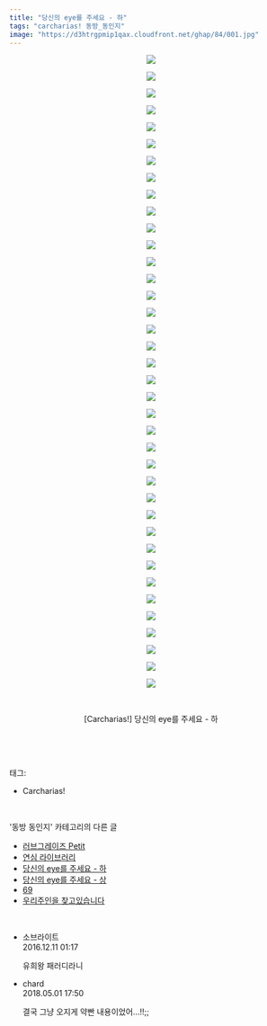 ```yaml
---
title: "당신의 eye를 주세요 - 하"
tags: "carcharias! 동방_동인지"
image: "https://d3htrgpmip1qax.cloudfront.net/ghap/84/001.jpg"
---
```

<div class="article">
<p style="text-align: center; clear: none; float: none;"><img src="{{ site.imgserver5 }}/ghap/84/001.jpg"/></p>
<p style="text-align: center; clear: none; float: none;"><img src="{{ site.imgserver5 }}/ghap/84/002.jpg"/></p>
<p style="text-align: center; clear: none; float: none;"><img src="{{ site.imgserver5 }}/ghap/84/003.jpg"/></p>
<p style="text-align: center; clear: none; float: none;"><img src="{{ site.imgserver5 }}/ghap/84/004.jpg"/></p>
<p style="text-align: center; clear: none; float: none;"><img src="{{ site.imgserver5 }}/ghap/84/005.jpg"/></p>
<p style="text-align: center; clear: none; float: none;"><img src="{{ site.imgserver5 }}/ghap/84/006.jpg"/></p>
<p style="text-align: center; clear: none; float: none;"><img src="{{ site.imgserver5 }}/ghap/84/007.jpg"/></p>
<p style="text-align: center; clear: none; float: none;"><img src="{{ site.imgserver5 }}/ghap/84/008.jpg"/></p>
<p style="text-align: center; clear: none; float: none;"><img src="{{ site.imgserver5 }}/ghap/84/009.jpg"/></p>
<p style="text-align: center; clear: none; float: none;"><img src="{{ site.imgserver5 }}/ghap/84/010.jpg"/></p>
<p style="text-align: center; clear: none; float: none;"><img src="{{ site.imgserver5 }}/ghap/84/011.jpg"/></p>
<p style="text-align: center; clear: none; float: none;"><img src="{{ site.imgserver5 }}/ghap/84/012.jpg"/></p>
<p style="text-align: center; clear: none; float: none;"><img src="{{ site.imgserver5 }}/ghap/84/013.jpg"/></p>
<p style="text-align: center; clear: none; float: none;"><img src="{{ site.imgserver5 }}/ghap/84/014.jpg"/></p>
<p style="text-align: center; clear: none; float: none;"><img src="{{ site.imgserver5 }}/ghap/84/015.jpg"/></p>
<p style="text-align: center; clear: none; float: none;"><img src="{{ site.imgserver5 }}/ghap/84/016.jpg"/></p>
<p style="text-align: center; clear: none; float: none;"><img src="{{ site.imgserver5 }}/ghap/84/017.jpg"/></p>
<p style="text-align: center; clear: none; float: none;"><img src="{{ site.imgserver5 }}/ghap/84/018.jpg"/></p>
<p style="text-align: center; clear: none; float: none;"><img src="{{ site.imgserver5 }}/ghap/84/019.jpg"/></p>
<p style="text-align: center; clear: none; float: none;"><img src="{{ site.imgserver5 }}/ghap/84/020.jpg"/></p>
<p style="text-align: center; clear: none; float: none;"><img src="{{ site.imgserver5 }}/ghap/84/021.jpg"/></p>
<p style="text-align: center; clear: none; float: none;"><img src="{{ site.imgserver5 }}/ghap/84/022.jpg"/></p>
<p style="text-align: center; clear: none; float: none;"><img src="{{ site.imgserver5 }}/ghap/84/023.jpg"/></p>
<p style="text-align: center; clear: none; float: none;"><img src="{{ site.imgserver5 }}/ghap/84/024.jpg"/></p>
<p style="text-align: center; clear: none; float: none;"><img src="{{ site.imgserver5 }}/ghap/84/025.jpg"/></p>
<p style="text-align: center; clear: none; float: none;"><img src="{{ site.imgserver5 }}/ghap/84/026.jpg"/></p>
<p style="text-align: center; clear: none; float: none;"><img src="{{ site.imgserver5 }}/ghap/84/027.jpg"/></p>
<p style="text-align: center; clear: none; float: none;"><img src="{{ site.imgserver5 }}/ghap/84/028.jpg"/></p>
<p style="text-align: center; clear: none; float: none;"><img src="{{ site.imgserver5 }}/ghap/84/029.jpg"/></p>
<p style="text-align: center; clear: none; float: none;"><img src="{{ site.imgserver5 }}/ghap/84/030.jpg"/></p>
<p style="text-align: center; clear: none; float: none;"><img src="{{ site.imgserver5 }}/ghap/84/031.jpg"/></p>
<p style="text-align: center; clear: none; float: none;"><img src="{{ site.imgserver5 }}/ghap/84/032.jpg"/></p>
<p style="text-align: center; clear: none; float: none;"><img src="{{ site.imgserver5 }}/ghap/84/033.jpg"/></p>
<p style="text-align: center; clear: none; float: none;"><img src="{{ site.imgserver5 }}/ghap/84/034.jpg"/></p>
<p style="text-align: center; clear: none; float: none;"><img src="{{ site.imgserver5 }}/ghap/84/035.jpg"/></p>
<p style="text-align: center; clear: none; float: none;"><img src="{{ site.imgserver5 }}/ghap/84/036.jpg"/></p>
<p style="text-align: center; clear: none; float: none;"><img src="{{ site.imgserver5 }}/ghap/84/037.jpg"/></p>
<p style="text-align: center; clear: none; float: none;"><img src="{{ site.imgserver5 }}/ghap/84/038.jpg"/></p>
<p style="text-align: center; clear: none; float: none;"><br/></p>
<p style="text-align: center; clear: none; float: none;">[Carcharias!] 당신의 eye를 주세요 - 하</p>
<p><br/></p>
</div><br/>
<div class="tagTrail">
<p>태그: </p>
<ul>
<li>Carcharias!</li>
</ul>
</div><br/>
<div class="another">
<p>'동방 동인지' 카테고리의 다른 글</p>
<ul>
<li><a href="/ghap_86">러브그레이즈 Petit</a></li>
<li><a href="/ghap_85">연심 라이브러리</a></li>
<li><a href="/ghap_84">당신의 eye를 주세요 - 하</a></li>
<li><a href="/ghap_83">당신의 eye를 주세요 - 상</a></li>
<li><a href="/ghap_82">69</a></li>
<li><a href="/ghap_81">우리주인을 찾고있습니다</a></li>
</ul>
</div><br/>
<div class="cb_module cb_fluid">
<div class="cb_wrt cb_profile">
<div class="comment">
<ul>
<li class="cb_thumb_off" id="comment14866871">
<div class="cb_comment_area">
<div class="cb_info_area">
<div class="cb_section">
<span class="cb_nick_name">소브라이트</span>
</div>
<div class="cb_section">
<span class="cb_date">2016.12.11 01:17 </span>
</div>
</div>
<div class="cb_dsc_comment">
<p class="cb_dsc">
											유희왕 패러디라니
										</p>
</div>
</div></li>
<li class="cb_thumb_off" id="comment15248258">
<div class="cb_comment_area">
<div class="cb_info_area">
<div class="cb_section">
<span class="cb_nick_name">chard</span>
</div>
<div class="cb_section">
<span class="cb_date">2018.05.01 17:50 </span>
</div>
</div>
<div class="cb_dsc_comment">
<p class="cb_dsc">
											결국 그냥 오지게 약빤 내용이었어...!!;;
										</p>
</div>
</div></li>
</ul>
</div>
</div><!-- commentList close -->
</div><br/>
